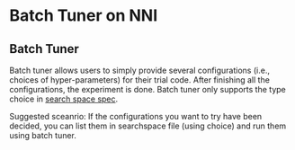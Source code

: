 # Batch Tuner on NNI

## Batch Tuner

Batch tuner allows users to simply provide several configurations (i.e., choices of hyper-parameters) for their trial code. After finishing all the configurations, the experiment is done. Batch tuner only supports the type choice in [search space spec](../../../../../docs/SearchSpaceSpec.md).

Suggested sceanrio: If the configurations you want to try have been decided, you can list them in searchspace file (using choice) and run them using batch tuner.